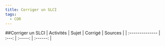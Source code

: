 ```yaml
---
title: Corriger un SLCI 
tags:
  - COR
---
```

[comment]: <> (Généré automatiquement par make_all_activites.py, creation_fichiers_activites)

##Corriger un SLCI 
| Activités | Sujet | Corrigé | Sources  | 
| :-------------- | :---: | :-----: | :------: | 

